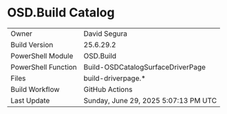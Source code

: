 ﻿# OSD.Build Catalog

| | |
|-|-|
| Owner | David Segura |
| Build Version | 25.6.29.2 |
| PowerShell Module | OSD.Build |
| PowerShell Function | Build-OSDCatalogSurfaceDriverPage |
| Files | build-driverpage.* |
| Build Workflow | GitHub Actions |
| Last Update | Sunday, June 29, 2025 5:07:13 PM UTC |

